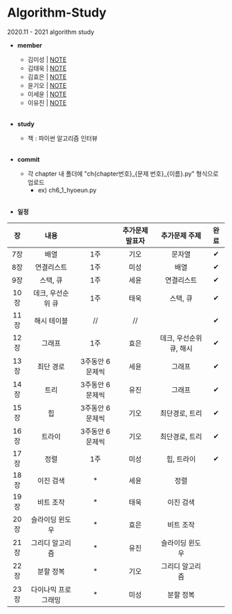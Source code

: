# Algorithm-Study
2020.11 - 2021 algorithm study

* **member**
  - 김미성 | [NOTE]()
  - 김태욱 | [NOTE]()
  - 김효은 | [NOTE]()
  - 윤기오 | [NOTE]()
  - 이세윤 | [NOTE](https://blog.naver.com/ericalee97)
  - 이유진 | [NOTE]()
<br><br>

* **study**
  - 책 : 파이썬 알고리즘 인터뷰
<br><br>

* **commit**
    - 각 chapter 내 폴더에 "ch{chapter번호}\_{문제 번호}\_{이름}.py" 형식으로 업로드
      - ex) ch6_1_hyoeun.py
<br><br>

* **일정**

|장   | 내용                |           | 추가문제 발표자 | 추가문제 주제          |완료|
|:---:|:-------------------:|:-----------:|:----------:|:-----------------------:|:---:|
|7장  | 배열                | 1주            | 기오     | 문자열                   |✔|
|8장  | 연결리스트          | 1주            | 미성     | 배열                     |✔|
|9장  | 스택, 큐            | 1주            | 세윤     | 연결리스트               |✔|
|10장 | 데크, 우선순위 큐   | 1주            | 태욱     | 스택, 큐                 |✔|
|11장 | 해시 테이블         |  //            | //       |                          |✔|
|12장 | 그래프              | 1주            | 효은     | 데크, 우선순위 큐, 해시   |✔|
|13장 | 최단 경로           |3주동안 6문제씩 | 세윤     | 그래프                    |✔|
|14장 | 트리                |3주동안 6문제씩 | 유진     | 그래프                    |✔|
|15장 | 힙                  |3주동안 6문제씩 | 기오     | 최단경로, 트리            |✔|
|16장 | 트라이              |3주동안 6문제씩 |기오      |최단경로, 트리             |✔|
|17장 | 정렬                | 1주            | 미성     | 힙, 트라이                |✔|
|18장 | 이진 검색           | *              | 세윤     | 정렬                      | |
|19장 | 비트 조작           | *              | 태욱     | 이진 검색                 | |
|20장 | 슬라이딩 윈도우     | *              | 효은     | 비트 조작                 | |
|21장 | 그리디 알고리즘     | *              | 유진     | 슬라이딩 윈도우           | |
|22장 | 분할 정복           | *              | 기오     | 그리디 알고리즘           | |
|23장 | 다이나믹 프로그래밍 | *              | 미성     | 분할 정복                 | |

